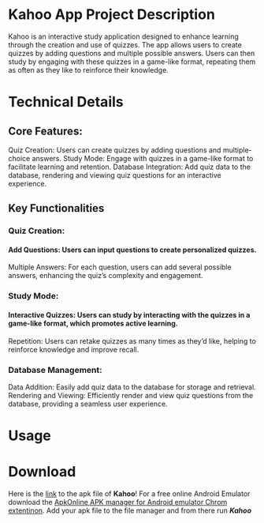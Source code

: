 # Kahoo App Project Description
Kahoo is an interactive study application designed to enhance learning through the creation and use of quizzes. The app allows users to create quizzes by adding questions and multiple possible answers. Users can then study by engaging with these quizzes in a game-like format, repeating them as often as they like to reinforce their knowledge.
# Technical Details
## Core Features:
Quiz Creation: Users can create quizzes by adding questions and multiple-choice answers.
Study Mode: Engage with quizzes in a game-like format to facilitate learning and retention.
Database Integration: Add quiz data to the database, rendering and viewing quiz questions for an interactive experience.
## Key Functionalities
### Quiz Creation:
#### Add Questions: Users can input questions to create personalized quizzes.
Multiple Answers: For each question, users can add several possible answers, enhancing the quiz’s complexity and engagement.
### Study Mode:
#### Interactive Quizzes: Users can study by interacting with the quizzes in a game-like format, which promotes active learning.
Repetition: Users can retake quizzes as many times as they’d like, helping to reinforce knowledge and improve recall.
### Database Management:
Data Addition: Easily add quiz data to the database for storage and retrieval.
Rendering and Viewing: Efficiently render and view quiz questions from the database, providing a seamless user experience.
# Usage


# Download 
Here is the [link]() to the apk file of **Kahoo**!
For a free online Android Emulator download the [ApkOnline APK manager for Android emulator Chrom extentinon](https://chromewebstore.google.com/detail/apkonline-apk-manager-for/lnhnebkkgjmlgomfkkmkoaefbknopmja). 
Add your apk file to the file manager and from there run ***Kahoo***
